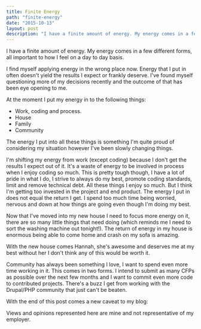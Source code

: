```yaml
---
title: Finite Energy
path: "finite-energy"
date: "2015-10-13"
layout: post
description: "I have a finite amount of energy. My energy comes in a few different forms, all important to how I feel on a day to day basis."
---
```

I have a finite amount of energy. My energy comes in a few different forms, all important to how I feel on a day to day basis.

I find myself applying energy in the wrong place now. Energy that I put in often doesn't yield the results I expect or frankly deserve. I've found myself questioning more of my decisions recently and the outcome of that has been eye opening to me.

At the moment I put my energy in to the following things:

* Work, coding and process.
* House
* Family
* Community

The energy I put into all these things is something I'm quite proud of considering my situation however I've been slowly changing things.

I'm shifting my energy from work (except coding) because I don't get the results I expect out of it. It's a waste of energy to be involved in process when I enjoy coding so much. This is pretty tough though, I have a lot of pride in what I do, I strive to always do my best, promote coding standards, limit and remove technical debt. All these things I enjoy so much. But I think I'm getting too invested in the project and end product. The energy I put in does not equal the return I get. I spend too much time being worried, nervous and down at how things are going even though I'm doing my best.

Now that I've moved into my new house I need to focus more energy on it, there are so many little things that need doing (which reminds me I need to sort the washing machine out tonight!). The return of energy in my house is enormous being able to come home and crash on my sofa is amazing.

With the new house comes Hannah, she's awesome and deserves me at my best without her I don't think any of this would be worth it.

Community has always been something I love, I want to spend even more time working in it. This comes in two forms. I intend to submit as many CFPs as possible over the next few months and I want to commit even more code to contributed projects. There's a buzz I get from working with the Drupal/PHP community that just can't be beaten.

With the end of this post comes a new caveat to my blog:

Views and opinions represented here are mine and not representative of my employer.
